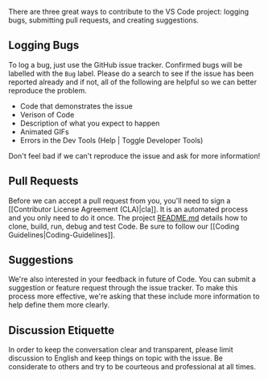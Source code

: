 There are three great ways to contribute to the VS Code project: logging bugs, submitting pull requests, and creating suggestions.

## Logging Bugs
To log a bug, just use the GitHub issue tracker. Confirmed bugs will be labelled 
with the `Bug` label. Please do a search to see if the issue has been reported 
already and if not, all of the following are helpful so we can better reproduce the problem.
* Code that demonstrates the issue
* Verison of Code
* Description of what you expect to happen
* Animated GIFs
* Errors in the Dev Tools (Help | Toggle Developer Tools)

Don't feel bad if we can't reproduce the issue and ask for more information!

## Pull Requests
Before we can accept a pull request from you, you'll need to sign a 
[[Contributor License Agreement (CLA)|cla]]. It is an automated process
and you only need to do it once. The project [README.md](https://github.com/microsoft/vscode)
details how to clone, build, run, debug and test Code. Be sure to follow our 
[[Coding Guidelines|Coding-Guidelines]].

## Suggestions
We're also interested in your feedback in future of Code. You can 
submit a suggestion or feature request through the issue tracker. 
To make this process more effective, we're asking that these include
more information to help define them more clearly. 

## Discussion Etiquette

In order to keep the conversation clear and transparent, please 
limit discussion to English and keep things on topic with the issue. 
Be considerate to others and try to be courteous and professional 
at all times.
